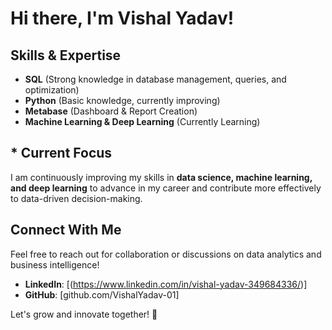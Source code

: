# Hi there, I'm Vishal Yadav! 

##  Skills & Expertise
- **SQL** (Strong knowledge in database management, queries, and optimization)
- **Python** (Basic knowledge, currently improving)
- **Metabase** (Dashboard & Report Creation)
- **Machine Learning & Deep Learning** (Currently Learning)

##  * Current Focus
I am continuously improving my skills in **data science, machine learning, and deep learning** to advance in my career and contribute more effectively to data-driven decision-making.

## Connect With Me
Feel free to reach out for collaboration or discussions on data analytics and business intelligence!
- **LinkedIn**: [(https://www.linkedin.com/in/vishal-yadav-349684336/)]
- **GitHub**: [github.com/VishalYadav-01]

Let's grow and innovate together! 🚀
